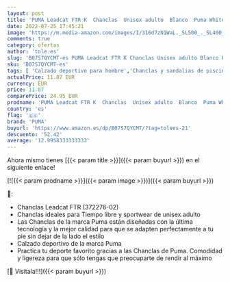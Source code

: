 ```yaml
---
layout: post
title: 'PUMA Leadcat FTR K  Chanclas  Unisex adulto  Blanco  Puma White/Puma Team Gold/Puma Black   49.5 EU'
date: 2022-07-25 17:45:21
image: 'https://m.media-amazon.com/images/I/316d7zN1WaL._SL500_._SL400_.jpg'
comments: true
category: ofertas
author: 'tole.es'
slug: 'B07S7QYCMT-es PUMA Leadcat FTR K Chanclas Unisex adulto Blanco Puma...'
sku: 'B07S7QYCMT-es'
tags: [ 'Calzado deportivo para hombre','Chanclas y sandalias de piscina para hombre','Zapatillas y calzado deportivo para hombre','Zapatos','Zapatos para hombre','Zapatos y complementos','chanclas','puma','🇪🇸', ]
actualPrice: 11.87 EUR
currency: EUR
price: 11.87
comparePrice: 24.95 EUR
prodname: 'PUMA Leadcat FTR K  Chanclas  Unisex adulto  Blanco  Puma White/Puma Team Gold/Puma Black   49.5 EU'
country: 'es'
flag: '🇪🇸'
brand: 'PUMA'
buyurl: 'https://www.amazon.es/dp/B07S7QYCMT/?tag=tolees-21'
descuento: '52.42'
average: '12.9958333333333'
---
```


Ahora mismo tienes [{{< param title >}}]({{< param buyurl >}}) en el siguiente enlace!

[![{{< param prodname >}}]({{< param image >}})]({{< param buyurl >}})

🔎:

- Chanclas Leadcat FTR (372276-02)
- Chanclas ideales para Tiempo libre y sportwear de unisex adulto
- Las Chanclas de la marca Puma están diseñadas con la última tecnología y la mejor calidad para que se adapten perfectamente a tu pie sin dejar de la lado el estilo
- Calzado deportivo de la marca Puma
- Practica tu deporte favorito gracias a las Chanclas de Puma. Comodidad y ligereza para que sólo tengas que preocuparte de rendir al máximo

[🛒 Visítala!!!]({{< param buyurl >}})
